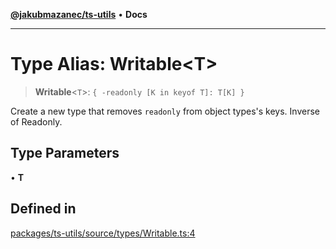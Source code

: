 [**@jakubmazanec/ts-utils**](../README.md) • **Docs**

---

# Type Alias: Writable\<T\>

> **Writable**\<`T`\>: `{ -readonly [K in keyof T]: T[K] }`

Create a new type that removes `readonly` from object types's keys. Inverse of Readonly<T>.

## Type Parameters

• **T**

## Defined in

[packages/ts-utils/source/types/Writable.ts:4](https://github.com/jakubmazanec/tools/blob/eb8c22844f0a0aa0874efeab93afc2bd96c269e6/packages/ts-utils/source/types/Writable.ts#L4)
